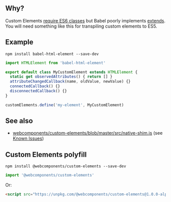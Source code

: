 ## Why?

Custom Elements [require ES6 classes](https://github.com/w3c/webcomponents/issues/587) but Babel poorly implements [extends](https://github.com/babel/babel/issues/4480). You will need something like this for transpiling custom elements to ES5.

## Example

```
npm install babel-html-element --save-dev
```

```javascript
import HTMLElement from 'babel-html-element'

export default class MyCustomElement extends HTMLElement {
  static get observedAttributes() { return [] }
  attributeChangedCallback(name, oldValue, newValue) {}
  connectedCallback() {}
  disconnectedCallback() {}
}
```

```javascript
customElements.define('my-element', MyCustomElement)
```

## See also

* [webcomponents/custom-elements/blob/master/src/native-shim.js](https://github.com/webcomponents/custom-elements/blob/master/src/native-shim.js) (see [Known Issues](https://github.com/webcomponents/custom-elements#known-issues))

## Custom Elements polyfill

```
npm install @webcomponents/custom-elements --save-dev
```
```javascript
import '@webcomponents/custom-elements'
```

Or:

```html
<script src="https://unpkg.com/@webcomponents/custom-elements@1.0.0-alpha.3"></script>
```
